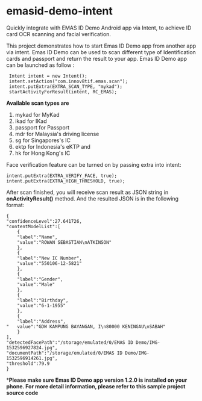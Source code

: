 # emasid-demo-intent
Quickly integrate with EMAS ID Demo Android app via Intent, to achieve ID card OCR scanning and facial verification.

This project demonstrates how to start Emas ID Demo app from another    app via intent. Emas ID Demo can be used to scan different type of    Identification cards and passport and return the result to your app. Emas ID Demo app can be launched as follow : 

     Intent intent = new Intent();
     intent.setAction("com.innov8tif.emas.scan");
     intent.putExtra(EXTRA_SCAN_TYPE, "mykad");
     startActivityForResult(intent, RC_EMAS);

**Available scan types are**

 1. mykad for MyKad
 2. ikad for IKad
 3. passport for Passport
 4. mdr for Malaysia's driving license
 5. sg for Singapores's IC
 6. ektp for Indonesia's eKTP and
 7. hk for Hong Kong's IC

 
Face verification feature can be turned on by passing extra into intent:

    intent.putExtra(EXTRA_VERIFY_FACE, true);
    intent.putExtra(EXTRA_HIGH_THRESHOLD, true);
    
After scan finished, you will receive scan result as JSON string in **onActivityResult()** method. And the resulted JSON is in the following format:

    {  
    "confidenceLevel":27.641726,  
    "contentModelList":[  
	    {  
	    "label":"Name",  
	    "value":"ROWAN SEBASTIAN\nATKINSON"  
	    },  
	    {  
	    "label":"New IC Number",  
	    "value":"550106-12-5821"  
	    },  
	    {  
	    "label":"Gender",  
	    "value":"Male"  
	    },  
	    {  
	    "label":"Birthday",  
	    "value":"6-1-1955"  
	    },  
	    {  
	    "label":"Address",  
    "	value":"GDW KAMPUNG BAYANGAN, I\n80000 KENINGAU\nSABAH"  
	    }  
	],  
    "detectedFacePath":"/storage/emulated/0/EMAS ID Demo/IMG-1532596927824.jpg",  
    "documentPath":"/storage/emulated/0/EMAS ID Demo/IMG-1532596914261.jpg",  
    "threshold":79.9  
    }

***Please make sure Emas ID Demo app version 1.2.0 is installed on your phone. For more detail information, please refer to this sample project source code**
